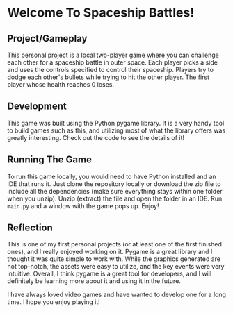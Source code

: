 # Welcome To Spaceship Battles!

## Project/Gameplay
This personal project is a local two-player game where you can challenge each other for a spaceship battle in outer space. Each player picks a side and uses
the controls specified to control their spaceship. Players try to dodge each other's bullets while trying to hit the other player. The first
player whose health reaches 0 loses.

## Development
This game was built using the Python pygame library. It is a very handy tool to build games such as this, and utilizing most of what the library
offers was greatly interesting. Check out the code to see the details of it!

## Running The Game
To run this game locally, you would need to have Python installed and an IDE that runs it. Just clone the repository locally or download the 
zip file to include all the dependencies (make sure everything stays within one folder when you unzip). Unzip (extract) the file and open the folder
in an IDE. Run ```main.py``` and a window with the game pops up. Enjoy!

## Reflection
This is one of my first personal projects (or at least one of the first finished ones), and I really enjoyed working on it.
Pygame is a great library and I thought it was quite simple to work with. While the graphics generated are not top-notch, the 
assets were easy to utilize, and the key events were very intuitive. Overall, I think pygame is a great tool for developers, and
I will definitely be learning more about it and using it in the future.

I have always loved video games and have wanted to develop one for a long time. I hope you enjoy playing it!
